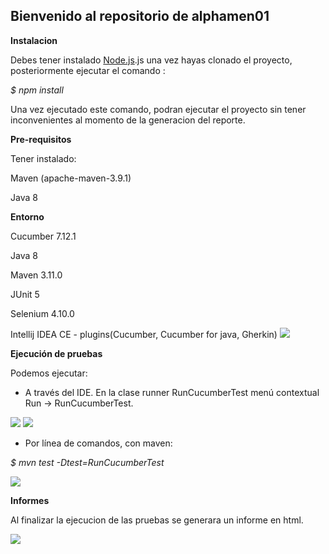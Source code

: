 ## Bienvenido al repositorio de alphamen01

**Instalacion**

Debes tener instalado [Node.js](https://nodejs.org/en "Node.js").js una vez hayas clonado el proyecto, posteriormente ejecutar el comando :

*$ npm install*

Una vez ejecutado este comando, podran ejecutar el proyecto sin tener inconvenientes al momento de la generacion del reporte.

**Pre-requisitos**

Tener instalado:

Maven (apache-maven-3.9.1)

Java 8

**Entorno**

Cucumber 7.12.1

Java 8

Maven 3.11.0

JUnit 5

Selenium 4.10.0

Intellij IDEA CE - plugins(Cucumber, Cucumber for java, Gherkin)
<img src="https://drive.google.com/uc?id=12ZQY_cGrXZU3f68a0EeWWo3H_u4IHlYb">

**Ejecución de pruebas**

Podemos ejecutar:

- A través del IDE. En la clase runner RunCucumberTest menú contextual Run  -> RunCucumberTest.

<img src="https://drive.google.com/uc?id=1YboOnj_vJJEmPHm4_ASzx_ZPdMT2lG0l">

<img src="https://drive.google.com/uc?id=1qd_hbQo7Q6yUI7TSJZNiGnaqNbhMrj0Q">

- Por línea de comandos, con maven:

*$ mvn test -Dtest=RunCucumberTest*

<img src="https://drive.google.com/uc?id=1qO00plm21Wk5RJHhPl2lRhAoSwinlEoO">


**Informes**

Al finalizar la ejecucion de las pruebas se generara un informe en html.

<img src="https://drive.google.com/uc?id=1NNEhf5YEYZcfpOwdvDOjx1knw0RhvGkg">

